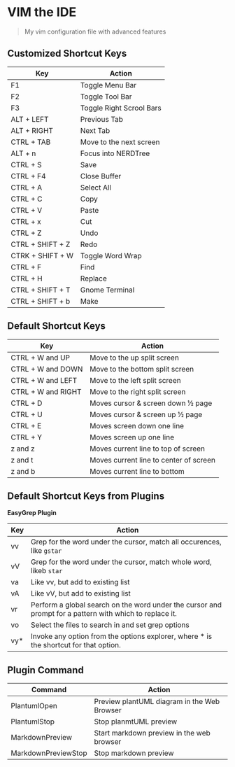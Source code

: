 # VIM the IDE

> My vim configuration file with advanced features

## Customized Shortcut Keys

| Key | Action |
| -- | -- |
| F1 | Toggle Menu Bar |
| F2 |  Toggle Tool Bar |
| F3 | Toggle Right Scrool Bars |
| ALT + LEFT | Previous Tab |
| ALT + RIGHT | Next Tab |
| CTRL + TAB | Move to the next screen |
| ALT + n | Focus into NERDTree |
| CTRL + S | Save |
| CTRL + F4 | Close Buffer |
| CTRL + A | Select All |
| CTRL + C | Copy |
| CTRL + V | Paste |
| CTRL + x | Cut |
| CTRL + Z | Undo |
| CTRL + SHIFT + Z | Redo |
| CTRK + SHIFT + W | Toggle Word Wrap |
| CTRL + F | Find |
| CTRL + H | Replace |
| CTRL + SHIFT + T | Gnome Terminal |
| CTRL + SHIFT + b | Make |

## Default Shortcut Keys

| Key | Action |
| -- | -- |
| CTRL + W and UP | Move to the up split screen |
| CTRL + W and DOWN | Move to the bottom split screen |
| CTRL + W and LEFT | Move to the left split screen |
| CTRL + W and RIGHT | Move to the right split screen |
| CTRL + D | Moves cursor & screen down ½ page |
| CTRL + U | Moves cursor & screen up ½ page|
| CTRL + E | Moves screen down one line |
| CTRL + Y | Moves screen up one line |
| z and z | Moves current line to top of screen |
| z and t | Moves current line to center of screen |
| z and b | Moves current line to bottom |

## Default Shortcut Keys from Plugins

**EasyGrep Plugin**

| Key | Action |
| -- | -- |
| <Leader>vv  | Grep for the word under the cursor, match all occurences, like `gstar` |
| <Leader>vV  | Grep for the word under the cursor, match whole word, likeb `star` |
| <Leader>va  | Like vv, but add to existing list |
| <Leader>vA  | Like vV, but add to existing list |
| <Leader>vr  | Perform a global search on the word under the cursor and prompt for a pattern with which to replace it. |
| <Leader>vo  | Select the files to search in and set grep options |
| <Leader>vy* | Invoke any option from the options explorer, where * is the shortcut for that option. |

## Plugin Command

| Command | Action
| -- | -- |
| PlantumlOpen | Preview plantUML diagram in the Web Browser |
| PlantumlStop | Stop planmtUML preview |
| MarkdownPreview | Start markdown preview in the web browser |
| MarkdownPreviewStop | Stop markdown preview |